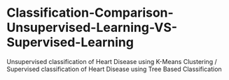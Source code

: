 # Classification-Comparison-Unsupervised-Learning-VS-Supervised-Learning
Unsupervised classification of Heart Disease using K-Means Clustering / Supervised classification of Heart Disease using Tree Based Classification

